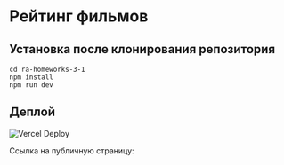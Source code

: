 # Рейтинг фильмов

## Установка после клонирования репозитория

```
cd ra-homeworks-3-1
npm install
npm run dev
```

## Деплой

![Vercel Deploy](https://deploy-badge.vercel.app/vercel/ra-homeworks-3-1/alextupicyn)

Ссылка на публичную страницу: 


